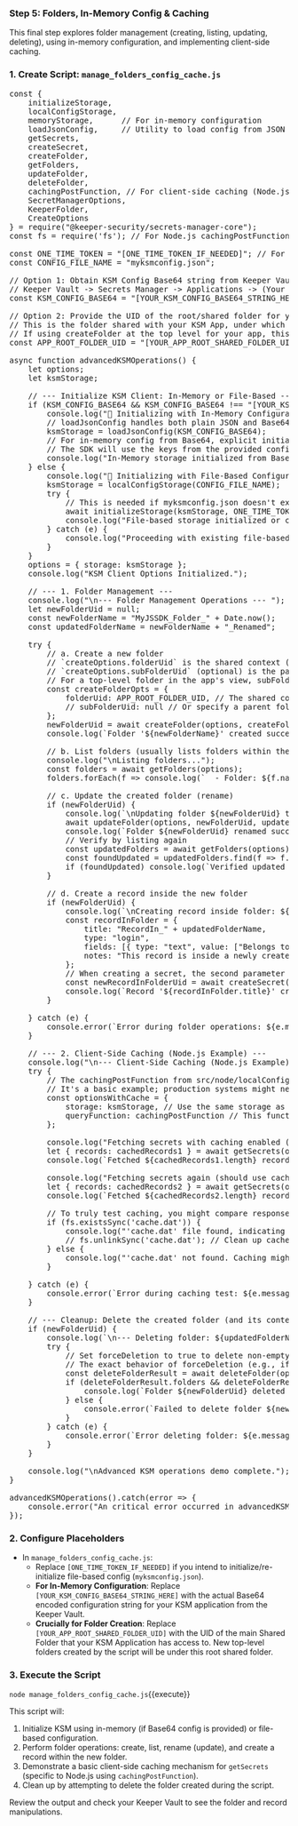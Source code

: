 ### Step 5: Folders, In-Memory Config & Caching

This final step explores folder management (creating, listing, updating, deleting), using in-memory configuration, and implementing client-side caching.

### 1. Create Script: `manage_folders_config_cache.js`

<pre class="file" data-filename="manage_folders_config_cache.js" data-target="replace">
const {
    initializeStorage,
    localConfigStorage,
    memoryStorage,      // For in-memory configuration
    loadJsonConfig,     // Utility to load config from JSON string (can be Base64)
    getSecrets,
    createSecret,
    createFolder,
    getFolders,
    updateFolder,
    deleteFolder,
    cachingPostFunction, // For client-side caching (Node.js specific)
    SecretManagerOptions,
    KeeperFolder,
    CreateOptions
} = require("@keeper-security/secrets-manager-core");
const fs = require('fs'); // For Node.js cachingPostFunction example

const ONE_TIME_TOKEN = "[ONE_TIME_TOKEN_IF_NEEDED]"; // For initial file-based config setup if needed
const CONFIG_FILE_NAME = "myksmconfig.json";

// Option 1: Obtain KSM Config Base64 string from Keeper Vault for In-Memory Config
// Keeper Vault -> Secrets Manager -> Applications -> (Your App) -> Devices -> Add Device -> Configuration File
const KSM_CONFIG_BASE64 = "[YOUR_KSM_CONFIG_BASE64_STRING_HERE]"; // e.g., "eyJob3N0bmFtZSI6ImtlZXBlcnNlY3VyaXR5LmNvbSIsIC..."

// Option 2: Provide the UID of the root/shared folder for your application context
// This is the folder shared with your KSM App, under which other folders/records will be managed.
// If using createFolder at the top level for your app, this is required for the `createOptions.folderUid`.
const APP_ROOT_FOLDER_UID = "[YOUR_APP_ROOT_SHARED_FOLDER_UID]"; // e.g., the UID of the Shared Folder your app is configured with

async function advancedKSMOperations() {
    let options;
    let ksmStorage;

    // --- Initialize KSM Client: In-Memory or File-Based ---
    if (KSM_CONFIG_BASE64 && KSM_CONFIG_BASE64 !== "[YOUR_KSM_CONFIG_BASE64_STRING_HERE]") {
        console.log("🚀 Initializing with In-Memory Configuration...");
        // loadJsonConfig handles both plain JSON and Base64 encoded JSON
        ksmStorage = loadJsonConfig(KSM_CONFIG_BASE64);
        // For in-memory config from Base64, explicit initializeStorage with token is not usually needed afterwards.
        // The SDK will use the keys from the provided config directly.
        console.log("In-Memory storage initialized from Base64 config.");
    } else {
        console.log("🚀 Initializing with File-Based Configuration (fallback)...");
        ksmStorage = localConfigStorage(CONFIG_FILE_NAME);
        try {
            // This is needed if myksmconfig.json doesn't exist or to re-bind with a new token.
            await initializeStorage(ksmStorage, ONE_TIME_TOKEN);
            console.log("File-based storage initialized or configuration loaded.");
        } catch (e) {
            console.log("Proceeding with existing file-based configuration or if token was for initial setup.");
        }
    }
    options = { storage: ksmStorage };
    console.log("KSM Client Options Initialized.");

    // --- 1. Folder Management --- 
    console.log("\n--- Folder Management Operations --- ");
    let newFolderUid = null;
    const newFolderName = "MyJSSDK_Folder_" + Date.now();
    const updatedFolderName = newFolderName + "_Renamed";

    try {
        // a. Create a new folder
        // `createOptions.folderUid` is the shared context (e.g., app's root shared folder)
        // `createOptions.subFolderUid` (optional) is the parent folder UID within that context to create this folder under.
        // For a top-level folder in the app's view, subFolderUid might be null/undefined depending on SDK interpretation, or APP_ROOT_FOLDER_UID itself if required for clarity.
        const createFolderOpts = { 
            folderUid: APP_ROOT_FOLDER_UID, // The shared context. IMPORTANT: Replace with your actual root shared folder UID.
            // subFolderUid: null // Or specify a parent folder UID if nesting
        };
        newFolderUid = await createFolder(options, createFolderOpts, newFolderName);
        console.log(`Folder '${newFolderName}' created successfully with UID: ${newFolderUid}`);

        // b. List folders (usually lists folders within the app's configured scope)
        console.log("\nListing folders...");
        const folders = await getFolders(options);
        folders.forEach(f => console.log(`  - Folder: ${f.name}, UID: ${f.folderUid}, Parent: ${f.parentUid || 'N/A'}`));

        // c. Update the created folder (rename)
        if (newFolderUid) {
            console.log(`\nUpdating folder ${newFolderUid} to name: ${updatedFolderName}`);
            await updateFolder(options, newFolderUid, updatedFolderName);
            console.log(`Folder ${newFolderUid} renamed successfully.`);
            // Verify by listing again
            const updatedFolders = await getFolders(options);
            const foundUpdated = updatedFolders.find(f => f.folderUid === newFolderUid);
            if (foundUpdated) console.log(`Verified updated name: ${foundUpdated.name}`);
        }

        // d. Create a record inside the new folder
        if (newFolderUid) {
            console.log(`\nCreating record inside folder: ${updatedFolderName} (UID: ${newFolderUid})`);
            const recordInFolder = {
                title: "RecordIn_" + updatedFolderName,
                type: "login",
                fields: [{ type: "text", value: ["Belongs to JS SDK Folder"] }],
                notes: "This record is inside a newly created and renamed folder."
            };
            // When creating a secret, the second parameter is the folder UID where it should reside.
            const newRecordInFolderUid = await createSecret(options, newFolderUid, recordInFolder);
            console.log(`Record '${recordInFolder.title}' created in folder ${newFolderUid}, New Record UID: ${newRecordInFolderUid}`);
        }

    } catch (e) {
        console.error(`Error during folder operations: ${e.message}`, e.stack);
    }

    // --- 2. Client-Side Caching (Node.js Example) ---
    console.log("\n--- Client-Side Caching (Node.js Example) --- ");
    try {
        // The cachingPostFunction from src/node/localConfigStorage.ts uses a 'cache.dat' file.
        // It's a basic example; production systems might need more sophisticated caching.
        const optionsWithCache = {
            storage: ksmStorage, // Use the same storage as initialized before
            queryFunction: cachingPostFunction // This function handles caching logic
        };

        console.log("Fetching secrets with caching enabled (first time, might hit network)...");
        let { records: cachedRecords1 } = await getSecrets(optionsWithCache);
        console.log(`Fetched ${cachedRecords1.length} records (1st attempt).`);

        console.log("Fetching secrets again (should use cache if 'cache.dat' was created and valid)...");
        let { records: cachedRecords2 } = await getSecrets(optionsWithCache);
        console.log(`Fetched ${cachedRecords2.length} records (2nd attempt).`);
        
        // To truly test caching, you might compare response times or check if 'cache.dat' exists.
        if (fs.existsSync('cache.dat')) {
            console.log("'cache.dat' file found, indicating caching was likely used.");
            // fs.unlinkSync('cache.dat'); // Clean up cache file for next fresh run
        } else {
            console.log("'cache.dat' not found. Caching might not have occurred or was cleared.");
        }

    } catch (e) {
        console.error(`Error during caching test: ${e.message}`, e.stack);
    }

    // --- Cleanup: Delete the created folder (and its contents, if force is true and supported) ---
    if (newFolderUid) {
        console.log(`\n--- Deleting folder: ${updatedFolderName} (UID: ${newFolderUid}) ---`);
        try {
            // Set forceDeletion to true to delete non-empty folders.
            // The exact behavior of forceDeletion (e.g., if it deletes contained records) depends on SDK/backend.
            const deleteFolderResult = await deleteFolder(options, [newFolderUid], true);
            if (deleteFolderResult.folders && deleteFolderResult.folders.length > 0 && deleteFolderResult.folders[0].folderUid === newFolderUid && deleteFolderResult.folders[0].responseCode === 'success'){
                console.log(`Folder ${newFolderUid} deleted successfully.`);
            } else {
                console.error(`Failed to delete folder ${newFolderUid}. Response:`, deleteFolderResult);
            }
        } catch (e) {
            console.error(`Error deleting folder: ${e.message}`, e.stack);
        }
    }

    console.log("\nAdvanced KSM operations demo complete.");
}

advancedKSMOperations().catch(error => {
    console.error("An critical error occurred in advancedKSMOperations:", error);
});
</pre>

### 2. Configure Placeholders

- In `manage_folders_config_cache.js`:
    - Replace `[ONE_TIME_TOKEN_IF_NEEDED]` if you intend to initialize/re-initialize file-based config (`myksmconfig.json`).
    - **For In-Memory Configuration**: Replace `[YOUR_KSM_CONFIG_BASE64_STRING_HERE]` with the actual Base64 encoded configuration string for your KSM application from the Keeper Vault.
    - **Crucially for Folder Creation**: Replace `[YOUR_APP_ROOT_SHARED_FOLDER_UID]` with the UID of the main Shared Folder that your KSM Application has access to. New top-level folders created by the script will be under this root shared folder.

### 3. Execute the Script

`node manage_folders_config_cache.js`{{execute}}

This script will:
1. Initialize KSM using in-memory (if Base64 config is provided) or file-based configuration.
2. Perform folder operations: create, list, rename (update), and create a record within the new folder.
3. Demonstrate a basic client-side caching mechanism for `getSecrets` (specific to Node.js using `cachingPostFunction`).
4. Clean up by attempting to delete the folder created during the script.

Review the output and check your Keeper Vault to see the folder and record manipulations.
